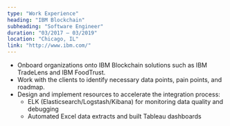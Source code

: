 ```yaml
---
type: "Work Experience"
heading: "IBM Blockchain"
subheading: "Software Engineer"
duration: "03/2017 – 03/2019"
location: "Chicago, IL"
link: "http://www.ibm.com/"
---
```


* Onboard organizations onto IBM Blockchain solutions such as IBM TradeLens and IBM FoodTrust.
* Work with the clients to identify necessary data points, pain points, and roadmap.
* Design and implement resources to accelerate the integration process:
    * ELK (Elasticsearch/Logstash/Kibana) for monitoring data quality and debugging
    * Automated Excel data extracts and built Tableau dashboards